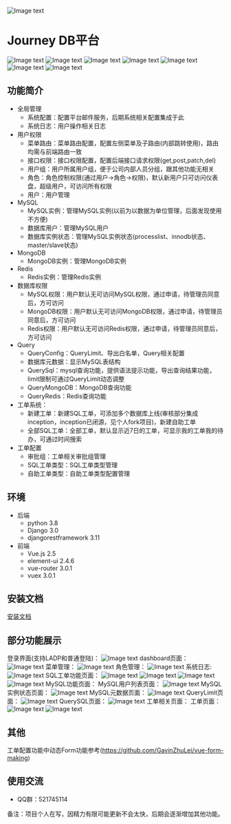 ![Image text](https://github.com/guyage/Journey/blob/master/frontend/src/assets/logo.png)
# Journey DB平台
![Image text](https://github.com/guyage/Journey/blob/master/frontend/github_img/build-release-brightgreen.svg)
![Image text](https://github.com/guyage/Journey/blob/master/frontend/github_img/version-0.1.0-brightgreen.svg)
![Image text](https://github.com/guyage/Journey/blob/master/frontend/github_img/python-3.6.5-brightgreen.svg)
![Image text](https://github.com/guyage/Journey/blob/master/frontend/github_img/Django-2.0.4-brightgreen.svg)
![Image text](https://github.com/guyage/Journey/blob/master/frontend/github_img/djangorestframework-3.8.2-brightgreen.svg)
![Image text](https://github.com/guyage/Journey/blob/master/frontend/github_img/vue.js-2.5.2-brightgreen.svg)
![Image text](https://github.com/guyage/Journey/blob/master/frontend/github_img/element--ui-2.4.6-brightgreen.svg)
## 功能简介
* 全局管理
  * 系统配置：配置平台邮件服务，后期系统相关配置集成于此
  * 系统日志：用户操作相关日志
* 用户权限
  * 菜单路由：菜单路由配置，配置左侧菜单及子路由(内部跳转使用)，路由均需与前端路由一致
  * 接口权限：接口权限配置，配置后端接口请求权限(get,post,patch,del)
  * 用户组：用户所属用户组，便于公司内部人员分组，跟其他功能无相关
  * 角色：角色控制权限(通过用户->角色->权限)，默认新用户只可访问仪表盘，超级用户，可访问所有权限
  * 用户：用户管理
* MySQL
  * MySQL实例：管理MySQL实例(以前为以数据为单位管理，后面发现使用不方便)
  * 数据库用户：管理MySQL用户
  * 数据库实例状态：管理MySQL实例状态(processlist、innodb状态、master/slave状态)
* MongoDB
  * MongoDB实例：管理MongoDB实例
* Redis
  * Redis实例：管理Redis实例
* 数据库权限
  * MySQL权限：用户默认无可访问MySQL权限，通过申请，待管理员同意后，方可访问
  * MongoDB权限：用户默认无可访问MongoDB权限，通过申请，待管理员同意后，方可访问
  * Redis权限：用户默认无可访问Redis权限，通过申请，待管理员同意后，方可访问
* Query
  * QueryConfig：QueryLimit、导出白名单，Query相关配置
  * 数据库元数据：显示MySQL表结构
  * QuerySql：mysql查询功能，提供语法提示功能，导出查询结果功能，limit限制可通过QueryLimit动态调整
  * QueryMongoDB：MongoDB查询功能
  * QueryRedis：Redis查询功能
* 工单系统：
  * 新建工单：新建SQL工单，可添加多个数据库上线(审核部分集成inception，inception已闭源，见个人fork项目)，新建自助工单
  * 全部SQL工单：全部工单，默认显示近7日的工单，可显示我的工单我的待办，可通过时间搜索
* 工单配置
  * 审批组：工单相关审批组管理
  * SQL工单类型：SQL工单类型管理
  * 自助工单类型：自助工单类型配置管理
## 环境
* 后端
  * python 3.8
  * Django 3.0
  * djangorestframework 3.11
* 前端
  * Vue.js 2.5
  * element-ui 2.4.6
  * vue-router 3.0.1
  * vuex 3.0.1
## 安装文档
[安装文档](https://github.com/guyage/Journey/blob/master/install.md)
## 部分功能展示
登录界面(支持LADP和普通登陆)：
![Image text](https://github.com/guyage/Journey/blob/master/frontend/github_img/1.png)
dashboard页面：
![Image text](https://github.com/guyage/Journey/blob/master/frontend/github_img/111.png)
菜单管理：
![Image text](https://github.com/guyage/Journey/blob/master/frontend/github_img/12.png)
角色管理：
![Image text](https://github.com/guyage/Journey/blob/master/frontend/github_img/2.png)
系统日志:
![Image text](https://github.com/guyage/Journey/blob/master/frontend/github_img/21.png)
SQL工单功能页面：
![Image text](https://github.com/guyage/Journey/blob/master/frontend/github_img/115.png)
![Image text](https://github.com/guyage/Journey/blob/master/frontend/github_img/114.png)
![Image text](https://github.com/guyage/Journey/blob/master/frontend/github_img/112.png)
![Image text](https://github.com/guyage/Journey/blob/master/frontend/github_img/113.png)
MySQL功能页面：
MySQL用户列表页面：
![Image text](https://github.com/guyage/Journey/blob/master/frontend/github_img/6.png)
MySQL实例状态页面：
![Image text](https://github.com/guyage/Journey/blob/master/frontend/github_img/7.png)
MySQL元数据页面：
![Image text](https://github.com/guyage/Journey/blob/master/frontend/github_img/8.png)
QueryLimit页面：
![Image text](https://github.com/guyage/Journey/blob/master/frontend/github_img/9.png)
QuerySQL页面：
![Image text](https://github.com/guyage/Journey/blob/master/frontend/github_img/5.png)
工单相关页面：
工单页面：
![Image text](https://github.com/guyage/Journey/blob/master/frontend/github_img/116.png)
![Image text](https://github.com/guyage/Journey/blob/master/frontend/github_img/117.png)
## 其他
工单配置功能中动态Form功能参考(https://github.com/GavinZhuLei/vue-form-making)
## 使用交流
* QQ群：521745114


备注：项目个人在写，因精力有限可能更新不会太快，后期会逐渐增加其他功能。

